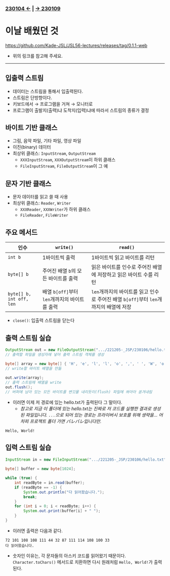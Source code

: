 ﻿### [230104 ←](/221205-_JSP/230104/) | [→ 230109](/221205-_JSP/230109/)

# 이날 배웠던 것

<https://github.com/Kade-JSL/JSL56-lectures/releases/tag/0.1.1-web>

- 위의 링크를 참고해 주세요.

---

## 입출력 스트림

- 데이터는 스트림을 통해서 입출력된다.
- 스트림은 단방향이다.
- 키보드에서 → 프로그램을 거쳐 → 모니터로
- 프로그램이 출발지(출력)냐 도착지(입력)냐에 따라서 스트림의 종류가 결정

## 바이트 기반 클래스

- 그림, 음악 파일, 기타 파일, 영상 파일
- 이진(binary) 데이터
- 최상위 클래스: `InputStream`, `OutputStream`
    - `XXXInputStream`, `XXXOutputStream`이 하위 클래스
    - `FileInputStream`, `FileOutputStream`이 그 예

## 문자 기반 클래스

- 문자 데이터를 읽고 쓸 때 사용
- 최상위 클래스: `Reader`, `Writer`
    - `XXXReader`, `XXXWriter`가 하위 클래스
    - `FileReader`, `FileWriter`

## 주요 메서드

| 인수 | `write()` | `read()` |
|---|---|---|
| `int b` | 1바이트씩 출력 | 1바이트씩 읽고 바이트를 리턴 |
| `byte[] b` | 주어진 배열 `b`의 모든 바이트를 출력 | 읽은 바이트를 인수로 주어진 배열에 저장하고 읽은 바이트 수를 리턴 |
| `byte[] b, int off, len` | 배열 `b[off]`부터 `len`개까지의 바이트를 출력 | `len`개까지의 바이트를 읽고 인수로 주어진 배열 `b[off]`부터 `len`개까지의 배열에 저장 |

- `close()`: 입출력 스트림을 닫는다

## 출력 스트림 실습

```java
OutputStream out = new FileOutputStream(".../221205-_JSP/230106/hello.txt");
// 출력할 파일을 생성자에 넣어 출력 스트림 객체를 생성

byte[] array = new byte[] { 'H', 'e', 'l', 'l', 'o', ',', ' ', 'W', 'o', 'r', 'l', 'd', '!' };
// write할 바이트 배열을 만듦
		
out.write(array);
// 출력 스트림에 배열을 write
out.flush();
// 버퍼에 남아 있는 모든 바이트를 변깃물 내리듯이(flush) 파일에 쏴아아 쏟겨내림
```

- 이러면 이제 저 경로에 있는 hello.txt가 출력된다 그 말이다.
    - _참고로 지금 이 폴더에 있는 hello.txt는 진짜로 저 코드를 실행한 결과로 생성된 파일입니다. `...`으로 되어 있는 경로는 프라이버시 보호를 위해 생략을... 어차피 프로젝트 폴더 가면 バレバレ입니다만._

```
Hello, World!
```

## 입력 스트림 실습

```java
InputStream in = new FileInputStream(".../221205-_JSP/230106/hello.txt");
		
byte[] buffer = new byte[1024];

while (true) {
    int readByte = in.read(buffer);
    if (readByte == -1) {
        System.out.println("다 읽어왔습니다.");
        break;
    }
    for (int i = 0; i < readByte; i++) {
        System.out.print(buffer[i] + " ");
    }
}
```

- 이러면 출력은 다음과 같다.

```
72 101 108 108 111 44 32 87 111 114 108 100 33
다 읽어왔습니다.
```

- 숫자인 이유는, 각 문자들의 아스키 코드를 읽어왔기 때문이다. `Character.toChars()` 메서드로 치환하면 다시 원래처럼 `Hello, World!`가 출력된다.

